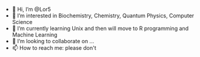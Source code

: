 - 👋 Hi, I’m @Lor5
- 👀 I’m interested in Biochemistry, Chemistry, Quantum Physics, Computer Science
- 🌱 I’m currently learning Unix and then will move to R programming and Machine Learning 
- 💞️ I’m looking to collaborate on ...
- 📫 How to reach me: please don't

<!---
Lor5/Lor5 is a ✨ special ✨ repository because its `README.md` (this file) appears on your GitHub profile.
You can click the Preview link to take a look at your changes.
--->

